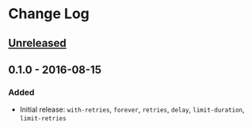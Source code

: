 # Change Log

## [Unreleased]

## 0.1.0 - 2016-08-15
### Added
- Initial release: `with-retries`, `forever`, `retries`, `delay`, `limit-duration`, `limit-retries`

[Unreleased]: https://github.com/your-name/manifail/compare/0.1.0...HEAD
